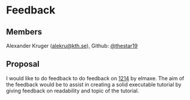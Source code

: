 # Feedback

## Members
Alexander Kruger (alekru@kth.se), Github: [@thestar19](https://github.com/thestar19)

## Proposal
I would like to do feedback to do feedback on [1214](https://github.com/KTH/devops-course/pull/1214) by elmaxe.
The aim of the feedback would be to assist in creating a solid executable tutorial by giving feedback on readability and topic of the tutorial.

